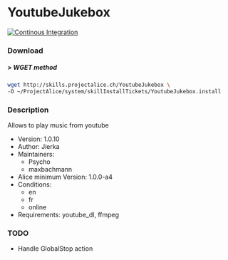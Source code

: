 # YoutubeJukebox

[![Continous Integration](https://gitlab.com/project-alice-assistant/skills/skill_YoutubeJukebox/badges/master/pipeline.svg)](https://gitlab.com/project-alice-assistant/skills/skill_YoutubeJukebox/pipelines/latest)

### Download

##### > WGET method
```bash
wget http://skills.projectalice.ch/YoutubeJukebox \
-O ~/ProjectAlice/system/skillInstallTickets/YoutubeJukebox.install
```

### Description
Allows to play music from youtube

- Version: 1.0.10
- Author: Jierka
- Maintainers:
  - Psycho
  - maxbachmann
- Alice minimum Version: 1.0.0-a4
- Conditions:
  - en
  - fr
  - online
- Requirements: youtube_dl, ffmpeg

### TODO

- Handle GlobalStop action
